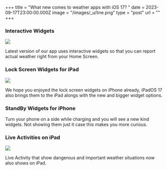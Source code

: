 +++
title = "What new comes to weather apps with iOS 17? "
date = 2023-09-17T23:00:00.000Z
image = "/images/_u/line.png"
type = "post"
url = ""
+++

### Interactive Widgets

![](/images/_u/i_w2.jpeg)

Latest version of our app uses interactive widgets so that you can report actual weather right from your Home Screen.

### Lock Screen Widgets for iPad

![](/images/_u/ipad_rect2.jpg)

We hope you enjoyed the lock screen widgets on iPhone already, iPadOS 17 also brings them to the iPad alongs with the new and bigger widget options.

### StandBy Widgets for iPhone

Turn your phone on a side while charging and you will see a new kind widgets. Not showing them just it case this makes you more curious.

### Live Activities on iPad

![](/images/_u/la.jpg)

Live Activity that show dangerous and important weather situations now also shows on iPad.

